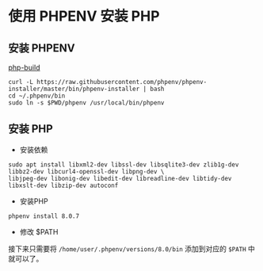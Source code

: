 # 使用 PHPENV 安装 PHP

## 安装 PHPENV

[php-build](https://github.com/php-build/php-build)

```shell
curl -L https://raw.githubusercontent.com/phpenv/phpenv-installer/master/bin/phpenv-installer | bash
cd ~/.phpenv/bin
sudo ln -s $PWD/phpenv /usr/local/bin/phpenv
```

## 安装 PHP

- 安装依赖

```shell
sudo apt install libxml2-dev libssl-dev libsqlite3-dev zlib1g-dev libbz2-dev libcurl4-openssl-dev libpng-dev \
libjpeg-dev libonig-dev libedit-dev libreadline-dev libtidy-dev libxslt-dev libzip-dev autoconf
```

- 安装PHP

```shell
phpenv install 8.0.7
```

- 修改 $PATH

接下来只需要将 `/home/user/.phpenv/versions/8.0/bin` 添加到对应的 `$PATH` 中就可以了。


